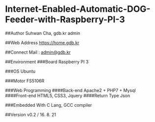 # Internet-Enabled-Automatic-DOG-Feeder-with-Raspberry-PI-3

##Author
Suhwan Cha, gdb.kr admin

##Web Address
https://home.gdb.kr

##Connect
Mail : admin@gdb.kr

##Environment
###Board
Raspberry PI 3

###OS
Ubuntu

###Motor
FS5106R

###Web Programming
####Back-end
Apache2 + PHP7 + Mysql
####Front-end
HTML5, CSS3, Jquery
####Return Type
Json

###Embedded
With C Lang, GCC compiler

##Version
v0.2 / 16. 8. 21
